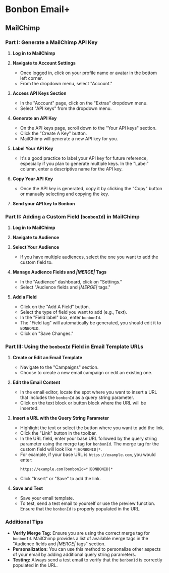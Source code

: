 # Bonbon Email+

## MailChimp

### Part I: Generate a MailChimp API Key

1. **Log in to MailChimp**
2. **Navigate to Account Settings**
   - Once logged in, click on your profile name or avatar in the bottom left corner.
   - From the dropdown menu, select "Account."

3. **Access API Keys Section**
   - In the "Account" page, click on the "Extras" dropdown menu.
   - Select "API keys" from the dropdown menu.

4. **Generate an API Key**
   - On the API keys page, scroll down to the "Your API keys" section.
   - Click the "Create A Key" button.
   - MailChimp will generate a new API key for you.

5. **Label Your API Key**
   - It's a good practice to label your API key for future reference, especially if you plan to generate multiple keys. In the "Label" column, enter a descriptive name for the API key.

6. **Copy Your API Key**
   - Once the API key is generated, copy it by clicking the "Copy" button or manually selecting and copying the key.

7. **Send your API key to Bonbon**


### Part II: Adding a Custom Field (`bonbonId`) in MailChimp

1. **Log in to MailChimp**
2. **Navigate to Audience**
3. **Select Your Audience**
   - If you have multiple audiences, select the one you want to add the custom field to.

4. **Manage Audience Fields and *|MERGE|* Tags**
   - In the "Audience" dashboard, click on "Settings."
   - Select "Audience fields and *|MERGE|* tags."

5. **Add a Field**

   - Click on the "Add A Field" button.
   - Select the type of field you want to add (e.g., Text).
   - In the "Field label" box, enter `bonbonId`.
   - The "Field tag" will automatically be generated, you should edit it to `BONBONID`.
   - Click on "Save Changes."

### Part III: Using the `bonbonId` Field in Email Template URLs

1. **Create or Edit an Email Template**
   - Navigate to the "Campaigns" section.
   - Choose to create a new email campaign or edit an existing one.

2. **Edit the Email Content**
   - In the email editor, locate the spot where you want to insert a URL that includes the `bonbonId` as a query string parameter.
   - Click on the text block or button block where the URL will be inserted.

3. **Insert a URL with the Query String Parameter**
   - Highlight the text or select the button where you want to add the link.
   - Click the "Link" button in the toolbar.
   - In the URL field, enter your base URL followed by the query string parameter using the merge tag for `bonbonId`. The merge tag for the custom field will look like `*|BONBONID|*`.
   - For example, if your base URL is `https://example.com`, you would enter:
     ```
     https://example.com?bonbonId=*|BONBONID|*
     ```
   - Click "Insert" or "Save" to add the link.

4. **Save and Test**
   - Save your email template.
   - To test, send a test email to yourself or use the preview function. Ensure that the `bonbonId` is properly populated in the URL.


### Additional Tips
- **Verify Merge Tag:** Ensure you are using the correct merge tag for `bonbonId`. MailChimp provides a list of available merge tags in the "Audience fields and *|MERGE|* tags" section.
- **Personalization:** You can use this method to personalize other aspects of your email by adding additional query string parameters.
- **Testing:** Always send a test email to verify that the `bonbonId` is correctly populated in the URL.